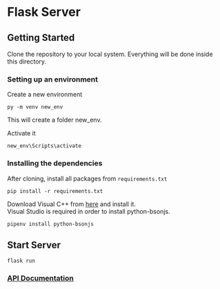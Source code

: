 # Flask Server

## Getting Started

Clone the repository to your local system. Everything will be done inside this directory.

### Setting up an environment

Create a new environment
```
py -m venv new_env
```
This will create a folder new_env. <br>

Activate it
```
new_env\Scripts\activate
```

### Installing the dependencies 

After cloning, install all packages from ```requirements.txt```
```
pip install -r requirements.txt
```

Download Visual C++ from [here](http://go.microsoft.com/fwlink/?LinkId=691126&fixForIE=.exe) and install it.<br>
Visual Studio is required in order to install python-bsonjs.
```
pipenv install python-bsonjs
```

## Start Server

```
flask run
```

### [API Documentation](https://github.com/Wander-Force/Flask-Server/master/apiDoc.md)
